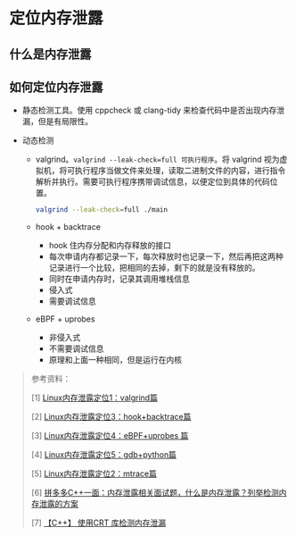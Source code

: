 # 定位内存泄露

## 什么是内存泄露



## 如何定位内存泄露

*   静态检测工具。使用 cppcheck 或 clang-tidy 来检查代码中是否出现内存泄漏，但是有局限性。

*   动态检测

    *   valgrind。`valgrind --leak-check=full 可执行程序`。将 valgrind 视为虚拟机，将可执行程序当做文件来处理，读取二进制文件的内容，进行指令解析并执行。需要可执行程序携带调试信息，以便定位到具体的代码位置。
        ```bash
        valgrind --leak-check=full ./main
        ```

        

    *   hook + backtrace

        *   hook 住内存分配和内存释放的接口
        *   每次申请内存都记录一下，每次释放时也记录一下，然后再把这两种记录进行一个比较，把相同的去掉，剩下的就是没有释放的。
        *   同时在申请内存时，记录其调用堆栈信息
        *   侵入式
        *   需要调试信息

    *   eBPF + uprobes

        *   非侵入式
        *   不需要调试信息
        *   原理和上面一种相同，但是运行在内核

>   参考资料：
>
>   [1] [Linux内存泄露定位1：valgrind篇](https://mp.weixin.qq.com/s/dWbqNIA4pLWs4pd53Gaq8A)
>
>   [2] [Linux内存泄露定位3：hook+backtrace篇](https://mp.weixin.qq.com/s/JX2NVI35ze02k7LwCodhLA)
>
>   [3] [Linux内存泄露定位4：eBPF+uprobes 篇](https://mp.weixin.qq.com/s/gb3hcwgoFXTiZhmWxyf-bg)
>
>   [4] [Linux内存泄露定位5：gdb+python篇](https://mp.weixin.qq.com/s/j1Lc43zN49xhOKfx-eInRQ)
>
>   [5] [Linux内存泄露定位2：mtrace篇](https://mp.weixin.qq.com/s?__biz=MzU4NjY0NTExNA==&mid=2247486485&idx=1&sn=a4ff43bbf0f25700369fd433ac66613a&poc_token=HA0qp2ijFlkKYA-7XZx4Pro38DJgZSW43XV3lm1F)
>
>   [6] [拼多多C++一面：内存泄露相关面试题，什么是内存泄露？列举检测内存泄露的方案](https://www.bilibili.com/video/BV1T3q5YpEzt/?spm_id_from=333.337.search-card.all.click&vd_source=f4cc25a44af6631d6f4db023b3bb88e4)
>
>   [7] [【C++】 使用CRT 库检测内存泄漏](https://blog.csdn.net/qq_65207641/article/details/139372244)

